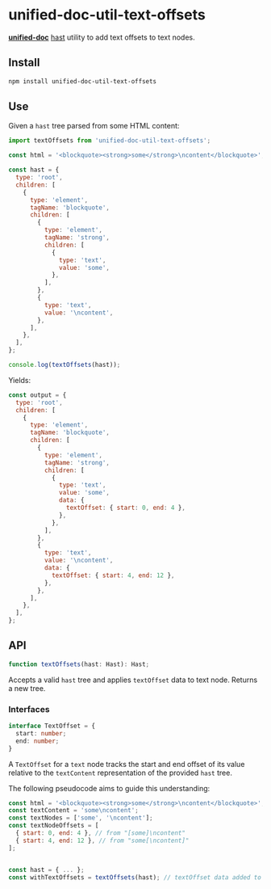 # unified-doc-util-text-offsets

[**unified-doc**][unified-doc] [hast][hast] utility to add text offsets to text nodes.

## Install

```sh
npm install unified-doc-util-text-offsets
```

## Use

Given a `hast` tree parsed from some HTML content:

```js
import textOffsets from 'unified-doc-util-text-offsets';

const html = '<blockquote><strong>some</strong>\ncontent</blockquote>';

const hast = {
  type: 'root',
  children: [
    {
      type: 'element',
      tagName: 'blockquote',
      children: [
        {
          type: 'element',
          tagName: 'strong',
          children: [
            {
              type: 'text',
              value: 'some',
            },
          ],
        },
        {
          type: 'text',
          value: '\ncontent',
        },
      ],
    },
  ],
};

console.log(textOffsets(hast));
```

Yields:

```js
const output = {
  type: 'root',
  children: [
    {
      type: 'element',
      tagName: 'blockquote',
      children: [
        {
          type: 'element',
          tagName: 'strong',
          children: [
            {
              type: 'text',
              value: 'some',
              data: {
                textOffset: { start: 0, end: 4 },
              },
            },
          ],
        },
        {
          type: 'text',
          value: '\ncontent',
          data: {
            textOffset: { start: 4, end: 12 },
          },
        },
      ],
    },
  ],
};
```


## API

```ts
function textOffsets(hast: Hast): Hast;
```

Accepts a valid `hast` tree and applies `textOffset` data to text node.  Returns a new tree.

### Interfaces

```ts
interface TextOffset = {
  start: number;
  end: number;
}
```

A `TextOffset` for a `text` node tracks the start and end offset of its value relative to the `textContent` representation of the provided `hast` tree.

The following pseudocode aims to guide this understanding:

```js
const html = '<blockquote><strong>some</strong>\ncontent</blockquote>';
const textContent = 'some\ncontent';
const textNodes = ['some', '\ncontent'];
const textNodeOffsets = [
  { start: 0, end: 4 }, // from "[some]\ncontent"
  { start: 4, end: 12 }, // from "some[\ncontent]"
];


const hast = { ... };
const withTextOffsets = textOffsets(hast); // textOffset data added to text nodes.
```

<!-- Links -->
[hast]: https://github.com/syntax-tree/hast
[unified-doc]: https://github.com/unified-doc/unified-doc
